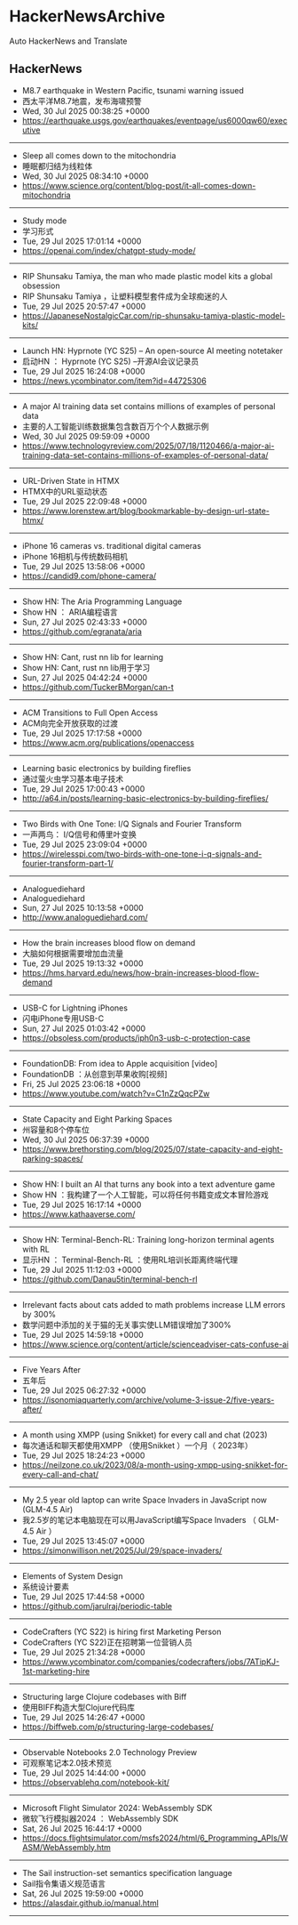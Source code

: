 # HackerNewsArchive
Auto HackerNews and Translate

## HackerNews
* M8.7 earthquake in Western Pacific, tsunami warning issued
* 西太平洋M8.7地震，发布海啸预警
* Wed, 30 Jul 2025 00:38:25 +0000
* https://earthquake.usgs.gov/earthquakes/eventpage/us6000qw60/executive
----
* Sleep all comes down to the mitochondria
* 睡眠都归结为线粒体
* Wed, 30 Jul 2025 08:34:10 +0000
* https://www.science.org/content/blog-post/it-all-comes-down-mitochondria
----
* Study mode
* 学习形式
* Tue, 29 Jul 2025 17:01:14 +0000
* https://openai.com/index/chatgpt-study-mode/
----
* RIP Shunsaku Tamiya, the man who made plastic model kits a global obsession
* RIP Shunsaku Tamiya ，让塑料模型套件成为全球痴迷的人
* Tue, 29 Jul 2025 20:57:47 +0000
* https://JapaneseNostalgicCar.com/rip-shunsaku-tamiya-plastic-model-kits/
----
* Launch HN: Hyprnote (YC S25) – An open-source AI meeting notetaker
* 启动HN ： Hyprnote (YC S25) –开源AI会议记录员
* Tue, 29 Jul 2025 16:24:08 +0000
* https://news.ycombinator.com/item?id=44725306
----
* A major AI training data set contains millions of examples of personal data
* 主要的人工智能训练数据集包含数百万个个人数据示例
* Wed, 30 Jul 2025 09:59:09 +0000
* https://www.technologyreview.com/2025/07/18/1120466/a-major-ai-training-data-set-contains-millions-of-examples-of-personal-data/
----
* URL-Driven State in HTMX
* HTMX中的URL驱动状态
* Tue, 29 Jul 2025 22:09:48 +0000
* https://www.lorenstew.art/blog/bookmarkable-by-design-url-state-htmx/
----
* iPhone 16 cameras vs. traditional digital cameras
* iPhone 16相机与传统数码相机
* Tue, 29 Jul 2025 13:58:06 +0000
* https://candid9.com/phone-camera/
----
* Show HN: The Aria Programming Language
* Show HN ： ARIA编程语言
* Sun, 27 Jul 2025 02:43:33 +0000
* https://github.com/egranata/aria
----
* Show HN: Cant, rust nn lib for learning
* Show HN: Cant, rust nn lib用于学习
* Sun, 27 Jul 2025 04:42:24 +0000
* https://github.com/TuckerBMorgan/can-t
----
* ACM Transitions to Full Open Access
* ACM向完全开放获取的过渡
* Tue, 29 Jul 2025 17:17:58 +0000
* https://www.acm.org/publications/openaccess
----
* Learning basic electronics by building fireflies
* 通过萤火虫学习基本电子技术
* Tue, 29 Jul 2025 17:00:43 +0000
* http://a64.in/posts/learning-basic-electronics-by-building-fireflies/
----
* Two Birds with One Tone: I/Q Signals and Fourier Transform
* 一声两鸟： I/Q信号和傅里叶变换
* Tue, 29 Jul 2025 23:09:04 +0000
* https://wirelesspi.com/two-birds-with-one-tone-i-q-signals-and-fourier-transform-part-1/
----
* Analoguediehard
* Analoguediehard
* Sun, 27 Jul 2025 10:13:58 +0000
* http://www.analoguediehard.com/
----
* How the brain increases blood flow on demand
* 大脑如何根据需要增加血流量
* Tue, 29 Jul 2025 19:13:32 +0000
* https://hms.harvard.edu/news/how-brain-increases-blood-flow-demand
----
* USB-C for Lightning iPhones
* 闪电iPhone专用USB-C
* Sun, 27 Jul 2025 01:03:42 +0000
* https://obsoless.com/products/iph0n3-usb-c-protection-case
----
* FoundationDB: From idea to Apple acquisition [video]
* FoundationDB ：从创意到苹果收购[视频]
* Fri, 25 Jul 2025 23:06:18 +0000
* https://www.youtube.com/watch?v=C1nZzQqcPZw
----
* State Capacity and Eight Parking Spaces
* 州容量和8个停车位
* Wed, 30 Jul 2025 06:37:39 +0000
* https://www.brethorsting.com/blog/2025/07/state-capacity-and-eight-parking-spaces/
----
* Show HN: I built an AI that turns any book into a text adventure game
* Show HN ：我构建了一个人工智能，可以将任何书籍变成文本冒险游戏
* Tue, 29 Jul 2025 16:17:14 +0000
* https://www.kathaaverse.com/
----
* Show HN: Terminal-Bench-RL: Training long-horizon terminal agents with RL
* 显示HN ： Terminal-Bench-RL ：使用RL培训长距离终端代理
* Tue, 29 Jul 2025 11:12:03 +0000
* https://github.com/Danau5tin/terminal-bench-rl
----
* Irrelevant facts about cats added to math problems increase LLM errors by 300%
* 数学问题中添加的关于猫的无关事实使LLM错误增加了300%
* Tue, 29 Jul 2025 14:59:18 +0000
* https://www.science.org/content/article/scienceadviser-cats-confuse-ai
----
* Five Years After
* 五年后
* Tue, 29 Jul 2025 06:27:32 +0000
* https://isonomiaquarterly.com/archive/volume-3-issue-2/five-years-after/
----
* A month using XMPP (using Snikket) for every call and chat (2023)
* 每次通话和聊天都使用XMPP （使用Snikket ）一个月（ 2023年）
* Tue, 29 Jul 2025 18:24:23 +0000
* https://neilzone.co.uk/2023/08/a-month-using-xmpp-using-snikket-for-every-call-and-chat/
----
* My 2.5 year old laptop can write Space Invaders in JavaScript now (GLM-4.5 Air)
* 我2.5岁的笔记本电脑现在可以用JavaScript编写Space Invaders （ GLM-4.5 Air ）
* Tue, 29 Jul 2025 13:45:07 +0000
* https://simonwillison.net/2025/Jul/29/space-invaders/
----
* Elements of System Design
* 系统设计要素
* Tue, 29 Jul 2025 17:44:58 +0000
* https://github.com/jarulraj/periodic-table
----
* CodeCrafters (YC S22) is hiring first Marketing Person
* CodeCrafters (YC S22)正在招聘第一位营销人员
* Tue, 29 Jul 2025 21:34:28 +0000
* https://www.ycombinator.com/companies/codecrafters/jobs/7ATipKJ-1st-marketing-hire
----
* Structuring large Clojure codebases with Biff
* 使用BIFF构造大型Clojure代码库
* Tue, 29 Jul 2025 14:26:47 +0000
* https://biffweb.com/p/structuring-large-codebases/
----
* Observable Notebooks 2.0 Technology Preview
* 可观察笔记本2.0技术预览
* Tue, 29 Jul 2025 14:44:00 +0000
* https://observablehq.com/notebook-kit/
----
* Microsoft Flight Simulator 2024: WebAssembly SDK
* 微软飞行模拟器2024 ： WebAssembly SDK
* Sat, 26 Jul 2025 16:44:17 +0000
* https://docs.flightsimulator.com/msfs2024/html/6_Programming_APIs/WASM/WebAssembly.htm
----
* The Sail instruction-set semantics specification language
* Sail指令集语义规范语言
* Sat, 26 Jul 2025 19:59:00 +0000
* https://alasdair.github.io/manual.html
----

